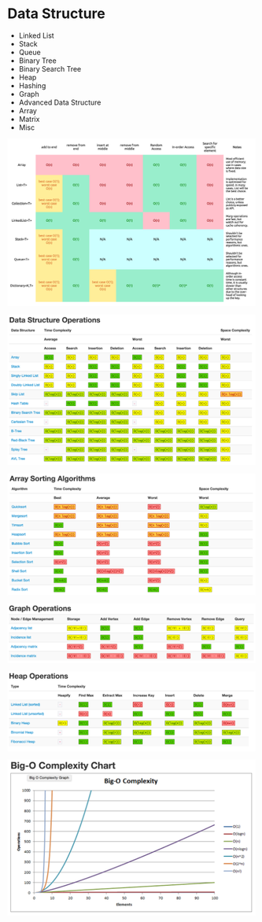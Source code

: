 # Data Structure

* Linked List
* Stack
* Queue
* Binary Tree
* Binary Search Tree
* Heap
* Hashing
* Graph
* Advanced Data Structure
* Array
* Matrix
* Misc

![](.gitbook/assets/Screen%20Shot%202016-01-30%20at%209.43.45%20AM.png)

![](.gitbook/assets/Screen%20Shot%202015-11-16%20at%2010.35.11%20PM.png)

![](.gitbook/assets/Screen%20Shot%202015-11-16%20at%2010.35.21%20PM.png)

![](.gitbook/assets/Screen%20Shot%202015-11-16%20at%2010.35.29%20PM.png)

![](.gitbook/assets/Screen%20Shot%202015-11-16%20at%2010.35.36%20PM.png)

![](.gitbook/assets/Screen%20Shot%202015-11-16%20at%2010.35.46%20PM.png)

